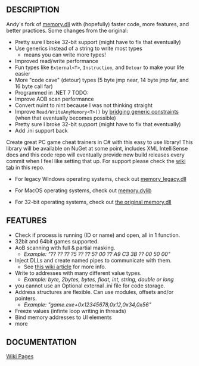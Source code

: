 ## DESCRIPTION
Andy's fork of [memory.dll](https://github.com/erfg12/memory.dll) with (hopefully) faster code, more features, and better practices.
Some changes from the original:
   * Pretty sure I broke 32-bit support (might have to fix that eventually)
   * Use generics instead of a string to write most types
      - means you can write more types!
   * Improved read/write performance
   * Fun types like `External<T>`, `Instruction`, and `Detour` to make your life easier
   * More "code cave" (detour) types (5 byte jmp near, 14 byte jmp far, and 16 byte call far)
   * Programmed in .NET 7
TODO:
   * Improve AOB scan performance
   * Convert nuint to nint because I was not thinking straight
   * Improve `Read/WriteAnyMemory<T>()` by [bridging generic constraints](https://github.com/dotnet/csharplang/discussions/6308) (when that eventually becomes possible)
   * Pretty sure I broke 32-bit support (might have to fix that eventually)
   * Add .ini support back
   
Create great PC game cheat trainers in C# with this easy to use library! This library will be available on NuGet at some point, includes XML IntelliSense docs and this code repo will eventually provide new build releases every commit when I feel like setting that up. For support please check the [wiki tab](https://github.com/NoSkillPureAndy/memory.andy.dll/wiki) in this repo.

- For legacy Windows operating systems, check out [memory_legacy.dll](https://github.com/erfg12/memory_legacy.dll)

- For MacOS operating systems, check out [memory.dylib](https://github.com/erfg12/memory.dylib)

- For 32-bit operating systems, check out [the original memory.dll](https://github.com/erfg12/memory.dll)

## FEATURES
* Check if process is running (ID or name) and open, all in 1 function.
* 32bit and 64bit games supported.
* AoB scanning with full & partial masking.
    * _Example: "?? ?? ?? ?5 ?? ?? 5? 00 ?? A9 C3 3B ?? 00 50 00"_
* Inject DLLs and create named pipes to communicate with them.
    * See [this wiki article](https://github.com/erfg12/memory.dll/wiki/Using-Named-Pipes) for more info.
* Write to addresses with many different value types.
    * _Example: byte, 2bytes, bytes, float, int, string, double or long_
* you cannot use an Optional external .ini file for code storage.
* Address structures are flexible. Can use modules, offsets and/or pointers. 
    * _Example: "game.exe+0x12345678,0x12,0x34,0x56"_
* Freeze values (infinte loop writing in threads)
* Bind memory addresses to UI elements
* more

## DOCUMENTATION
[Wiki Pages](https://github.com/NoSkillPureAndy/memory.andy.dll/wiki)
